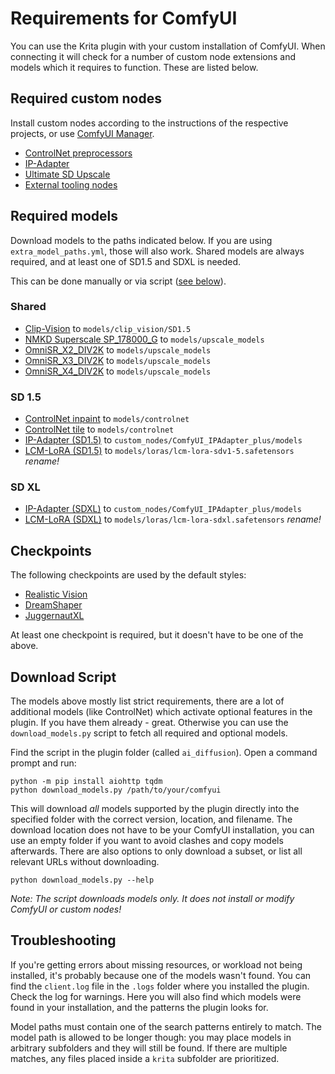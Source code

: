 # Requirements for ComfyUI

You can use the Krita plugin with your custom installation of ComfyUI. When connecting it will check
for a number of custom node extensions and models which it requires to function. These are listed below.

## Required custom nodes
Install custom nodes according to the instructions of the respective projects, or use [ComfyUI Manager](https://github.com/ltdrdata/ComfyUI-Manager).

  * [ControlNet preprocessors](https://github.com/Fannovel16/comfyui_controlnet_aux)
  * [IP-Adapter](https://github.com/cubiq/ComfyUI_IPAdapter_plus)
  * [Ultimate SD Upscale](https://github.com/ssitu/ComfyUI_UltimateSDUpscale)
  * [External tooling nodes](https://github.com/Acly/comfyui-tooling-nodes)

## Required models
Download models to the paths indicated below. If you are using `extra_model_paths.yml`, those will also work. Shared models are always required, and at least one of SD1.5 and SDXL is needed.

This can be done manually or via script ([see below](#script)).


### Shared
  * [Clip-Vision](https://huggingface.co/h94/IP-Adapter/resolve/main/models/image_encoder/model.safetensors?download=true) to `models/clip_vision/SD1.5`
  * [NMKD Superscale SP_178000_G](https://huggingface.co/gemasai/4x_NMKD-Superscale-SP_178000_G/resolve/main/4x_NMKD-Superscale-SP_178000_G.pth) to `models/upscale_models`
  * [OmniSR_X2_DIV2K](https://huggingface.co/Acly/Omni-SR/resolve/main/OmniSR_X2_DIV2K.safetensors) to `models/upscale_models`
  * [OmniSR_X3_DIV2K](https://huggingface.co/Acly/Omni-SR/resolve/main/OmniSR_X3_DIV2K.safetensors) to `models/upscale_models`
  * [OmniSR_X4_DIV2K](https://huggingface.co/Acly/Omni-SR/resolve/main/OmniSR_X4_DIV2K.safetensors) to `models/upscale_models`

### SD 1.5
  * [ControlNet inpaint](https://huggingface.co/comfyanonymous/ControlNet-v1-1_fp16_safetensors/resolve/main/control_v11p_sd15_inpaint_fp16.safetensors) to `models/controlnet`
  * [ControlNet tile](https://huggingface.co/comfyanonymous/ControlNet-v1-1_fp16_safetensors/resolve/main/control_lora_rank128_v11f1e_sd15_tile_fp16.safetensors) to `models/controlnet`
  * [IP-Adapter (SD1.5)](https://huggingface.co/h94/IP-Adapter/resolve/main/models/ip-adapter_sd15.safetensors) to `custom_nodes/ComfyUI_IPAdapter_plus/models`
  * [LCM-LoRA (SD1.5)](https://huggingface.co/latent-consistency/lcm-lora-sdv1-5/resolve/main/pytorch_lora_weights.safetensors?download=true) to `models/loras/lcm-lora-sdv1-5.safetensors` _rename!_

### SD XL
  * [IP-Adapter (SDXL)](https://huggingface.co/h94/IP-Adapter/resolve/main/sdxl_models/ip-adapter_sdxl_vit-h.safetensors) to `custom_nodes/ComfyUI_IPAdapter_plus/models`
  * [LCM-LoRA (SDXL)](https://huggingface.co/latent-consistency/lcm-lora-sdxl/resolve/main/pytorch_lora_weights.safetensors?download=true) to `models/loras/lcm-lora-sdxl.safetensors` _rename!_

## Checkpoints
The following checkpoints are used by the default styles:
* [Realistic Vision](https://civitai.com/api/download/models/130072?type=Model&format=SafeTensor&size=pruned&fp=fp16)
* [DreamShaper](https://civitai.com/api/download/models/128713?type=Model&format=SafeTensor&size=pruned&fp=fp16)
* [JuggernautXL](https://civitai.com/api/download/models/198530)

At least one checkpoint is required, but it doesn't have to be one of the above.

## <a name="script"></a> Download Script
The models above mostly list strict requirements, there are a lot of additional models (like ControlNet)
which activate optional features in the plugin. If you have them already - great. Otherwise you can
use the `download_models.py` script to fetch all required and optional models.

Find the script in the plugin folder (called `ai_diffusion`). Open a command prompt and run:
```
python -m pip install aiohttp tqdm
python download_models.py /path/to/your/comfyui
```
This will download _all_ models supported by the plugin directly into the specified folder with the correct version, location, and filename.
The download location does not have to be your ComfyUI installation, you can use an empty folder if you want to avoid clashes and copy models afterwards.
There are also options to only download a subset, or list all relevant URLs without downloading.
```
python download_models.py --help
```

_Note: The script downloads models only. It does not install or modify ComfyUI or custom nodes!_

## Troubleshooting
If you're getting errors about missing resources, or workload not being installed, it's probably because one of the models wasn't found.
You can find the `client.log` file in the `.logs` folder where you installed the plugin. Check the log for warnings. Here you will also
find which models were found in your installation, and the patterns the plugin looks for.

Model paths must contain one of the search patterns entirely to match. The model path is allowed to be longer though: you may place models
in arbitrary subfolders and they will still  be found. If there are multiple matches, any files placed inside a `krita` subfolder are prioritized.